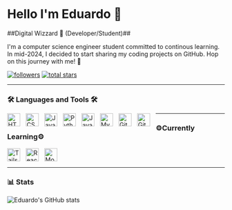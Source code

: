 # Hello I'm Eduardo 👋
##Digital Wizzard 🧙  (Developer/Student)##

I'm a computer science engineer student committed to continous learning. In mid-2024, I decided to start sharing my coding projects on GitHub. Hop on this journey with me! 😬

<p align="left">
      <a href="https://github.com/EduardoYaguar?tab=followers">
         <img alt="followers" title="Follow me on Github" src="https://custom-icon-badges.demolab.com/github/followers/EduardoYaguar?color=236ad3&labelColor=1155ba&style=for-the-badge&logo=person-add&label=Follow&logoColor=white"/></a>
      <a href="https://github.com/EduardoYaguar?tab=repositories&sort=stargazers">
         <img alt="total stars" title="Total stars on GitHub" src="https://custom-icon-badges.demolab.com/github/stars/EduardoYaguar?color=55960c&style=for-the-badge&labelColor=488207&logo=star"/></a>
</p>

---

### 🛠️ Languages and Tools 🛠️
<img align="left" alt="HTML" width="30px" style="padding-right:10px;" src="https://cdn.jsdelivr.net/gh/devicons/devicon@latest/icons/html5/html5-original-wordmark.svg"/>
<img align="left" alt="CSS" width="30px" style="padding-right:10px;" src="https://cdn.jsdelivr.net/gh/devicons/devicon@latest/icons/css3/css3-original.svg"/>
<img align="left" alt="JavaScript" width="30px" style="padding-right:10px;" src="https://cdn.jsdelivr.net/gh/devicons/devicon@latest/icons/javascript/javascript-original.svg"/>
<img align="left" alt="Python" width="30px" style="padding-right:10px;" src="https://cdn.jsdelivr.net/gh/devicons/devicon@latest/icons/python/python-original.svg"/>
<img align="left" alt="Java" width="30px" style="padding-right:10px;" src="https://cdn.jsdelivr.net/gh/devicons/devicon@latest/icons/java/java-original.svg"/>
<img align="left" alt="MySQL" width="30px" style="padding-right:10px;" src="https://cdn.jsdelivr.net/gh/devicons/devicon@latest/icons/mysql/mysql-original-wordmark.svg"/>
<img align="left" alt="GitHub" width="30px" style="padding-right:10px;" src="https://cdn.jsdelivr.net/gh/devicons/devicon@latest/icons/github/github-original.svg"/>
<img align="left" alt="Git" width="30px" style="padding-right:10px;" src="https://cdn.jsdelivr.net/gh/devicons/devicon@latest/icons/git/git-original.svg"/>


---


### ⚙️Currently Learning⚙️
<img align="left" alt="Tailswind" width="30px" style="padding-right:10px;" src="https://cdn.jsdelivr.net/gh/devicons/devicon@latest/icons/tailwindcss/tailwindcss-original.svg"/>
<img align="left" alt="React" width="30px" style="padding-right:10px;" src="https://cdn.jsdelivr.net/gh/devicons/devicon@latest/icons/react/react-original.svg"/>
<img align="left" alt="MongoDB" width="30px" style="padding-right:10px;" src="https://cdn.jsdelivr.net/gh/devicons/devicon@latest/icons/mongodb/mongodb-original-wordmark.svg"/>

<div style="clear: both;"></div>

---

### 📊 Stats

![Eduardo's GitHub stats](https://github-readme-stats.vercel.app/api?username=eduardoyaguar&show_icons=true&theme=gruvbox)
